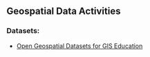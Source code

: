 ## Geospatial Data Activities


### Datasets:  
+ [Open Geospatial Datasets for GIS Education](https://github.com/andrea-ballatore/open-geo-data-education)
